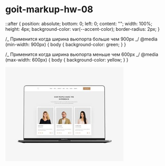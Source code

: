 # goit-markup-hw-08

<!-- *===================Работа 8====================== -->

::after {
position: absolute;
bottom: 0;
left: 0;
content: "";
width: 100%;
height: 4px;
background-color: var(--accent-color);
border-radius: 2px;
}

/_ Применится когда ширина вьюпорта больше чем 900px _/
@media (min-width: 900px) {
body {
background-color: green;
}
}

/_ Применится когда ширина вьюпорта меньше чем 600px _/
@media (max-width: 600px) {
body {
background-color: yellow;
}
}

<picture>
  <source media="(min-width: 1200px)" srcset="./images/portfolio/1-1200.jpg 1x, ./images/portfolio/1-1200@2x.jpg 2x" />

  <source media="(min-width: 480px)" srcset="./images/portfolio/1-480.jpg 1x, ./images/portfolio/1-480@2x.jpg 2x" />

  <img src="./images/portfolio/1-1200.jpg" alt="Пример веб-сайта" width="370" height="294" />
</picture>

  <source media="(min-width: 768px)" srcset="./images/portfolio/1-768.jpg 1x, ./images/portfolio/1-768@2x.jpg 2x" />
